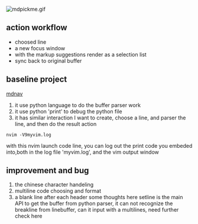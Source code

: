 
![mdpickme.gif](http://192.168.1.102:7778/mdpickmeheader.gif)

## action workflow

 * choosed line
 * a new focus window
 * with the markup suggestions render as a selection list
 * sync back to original buffer

## baseline project

[mdnav](mdnav.md)

1. it use python language to do the buffer parser work
2. it use python 'print' to debug the python file
3. it has similar interaction I want to create, choose a line, and parser the line, and then do the result action

```
nvim -V9myvim.log
```
with this nvim launch code line, you can log out the print code you embeded into,both
in the log file 'myvim.log', and the vim output window

## improvement and bug

1. the chinese character handeling
2. multiline code choosing and format
3. a blank line after each header
some thoughts here
setline is the main API to get the buffer from python parser, it can not recognize the breakline from linebuffer, can it input with a multilines, need further check here
